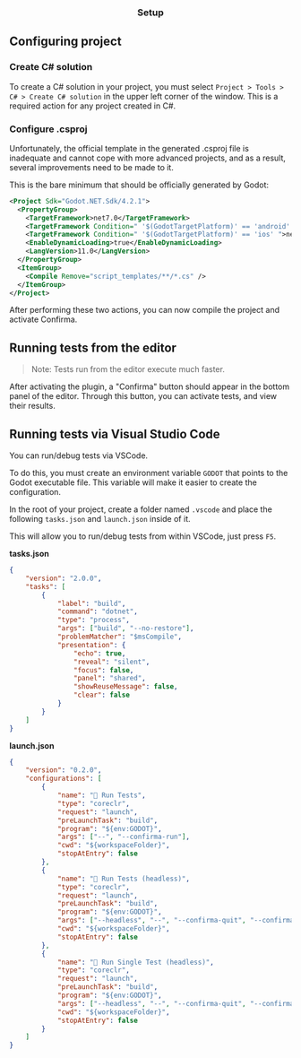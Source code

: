 <div align="center">
 <h3>Setup</h1>
</div>

## Configuring project

### Create C# solution

To create a C# solution in your project,
you must select `Project > Tools > C# > Create C# solution` in the upper left corner of the window.
This is a required action for any project created in C#.

### Configure .csproj

Unfortunately, the official template in the generated .csproj file is inadequate and cannot cope with more advanced projects, and as a result, several improvements need to be made to it.

This is the bare minimum that should be officially generated by Godot:

```xml
<Project Sdk="Godot.NET.Sdk/4.2.1">
  <PropertyGroup>
    <TargetFramework>net7.0</TargetFramework>
    <TargetFramework Condition=" '$(GodotTargetPlatform)' == 'android' ">net7.0</TargetFramework>
    <TargetFramework Condition=" '$(GodotTargetPlatform)' == 'ios' ">net8.0</TargetFramework>
    <EnableDynamicLoading>true</EnableDynamicLoading>
    <LangVersion>11.0</LangVersion>
  </PropertyGroup>
  <ItemGroup>
    <Compile Remove="script_templates/**/*.cs" />
  </ItemGroup>
</Project>
```

After performing these two actions, you can now compile the project and activate Confirma.

## Running tests from the editor

> Note: Tests run from the editor execute much faster.

After activating the plugin, a "Confirma" button should appear in the bottom panel of the editor. Through this button, you can activate tests, and view their results.

## Running tests via Visual Studio Code

You can run/debug tests via VSCode.

To do this, you must create an environment variable `GODOT` that points to the Godot executable file.
This variable will make it easier to create the configuration.

In the root of your project, create a folder named `.vscode` and place the following `tasks.json` and `launch.json` inside of it.

This will allow you to run/debug tests from within VSCode, just press `F5`.

**tasks.json**

```json
{
	"version": "2.0.0",
	"tasks": [
		{
			"label": "build",
			"command": "dotnet",
			"type": "process",
			"args": ["build", "--no-restore"],
			"problemMatcher": "$msCompile",
			"presentation": {
				"echo": true,
				"reveal": "silent",
				"focus": false,
				"panel": "shared",
				"showReuseMessage": false,
				"clear": false
			}
		}
	]
}
```

**launch.json**

```json
{
	"version": "0.2.0",
	"configurations": [
		{
			"name": "🧪 Run Tests",
			"type": "coreclr",
			"request": "launch",
			"preLaunchTask": "build",
			"program": "${env:GODOT}",
			"args": ["--", "--confirma-run"],
			"cwd": "${workspaceFolder}",
			"stopAtEntry": false
		},
		{
			"name": "🧪 Run Tests (headless)",
			"type": "coreclr",
			"request": "launch",
			"preLaunchTask": "build",
			"program": "${env:GODOT}",
			"args": ["--headless", "--", "--confirma-quit", "--confirma-run"],
			"cwd": "${workspaceFolder}",
			"stopAtEntry": false
		},
		{
			"name": "🧪 Run Single Test (headless)",
			"type": "coreclr",
			"request": "launch",
			"preLaunchTask": "build",
			"program": "${env:GODOT}",
			"args": ["--headless", "--", "--confirma-quit", "--confirma-run=${fileBasenameNoExtension}"],
			"cwd": "${workspaceFolder}",
			"stopAtEntry": false
		}
	]
}
```
